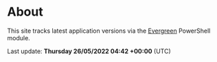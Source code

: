 # About

This site tracks latest application versions via the [Evergreen](https://stealthpuppy.com/evergreen/) PowerShell module.

Last update: **Thursday 26/05/2022 04:42 +00:00** (UTC)